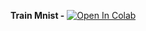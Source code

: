 __Train Mnist -__ [![Open In Colab](https://colab.research.google.com/assets/colab-badge.svg)](https://colab.research.google.com/drive/1PP79rsohcHhrsl3eRQQogJH1HdPXmKuD)
